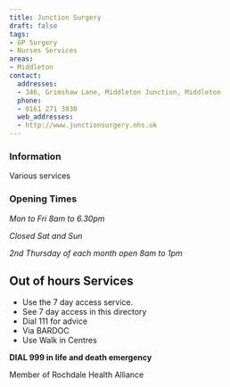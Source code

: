 ```yaml
---
title: Junction Surgery
draft: false
tags:
- GP Surgery
- Nurses Services
areas:
- Middleton
contact:
  addresses:
  - 346, Grimshaw Lane, Middleton Junction, Middleton
  phone:
  - 0161 271 3030
  web_addresses:
  - http://www.junctionsurgery.nhs.uk
---
```


### Information
Various services

### Opening Times
*Mon to Fri 8am to 6.30pm*

*Closed Sat and Sun*

*2nd Thursday of each month open 8am to 1pm*

## Out of hours Services
- Use the 7 day access service.
- See 7 day access in this directory
- Dial 111 for advice
- Via BARDOC
- Use Walk in Centres

**DIAL 999 in life and death emergency**

Member of Rochdale Health Alliance
